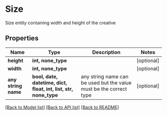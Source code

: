 # Size

Size entity containing width and height of the creative

## Properties
Name | Type | Description | Notes
------------ | ------------- | ------------- | -------------
**height** | **int, none_type** |  | [optional] 
**width** | **int, none_type** |  | [optional] 
**any string name** | **bool, date, datetime, dict, float, int, list, str, none_type** | any string name can be used but the value must be the correct type | [optional]

[[Back to Model list]](../README.md#documentation-for-models) [[Back to API list]](../README.md#documentation-for-api-endpoints) [[Back to README]](../README.md)


